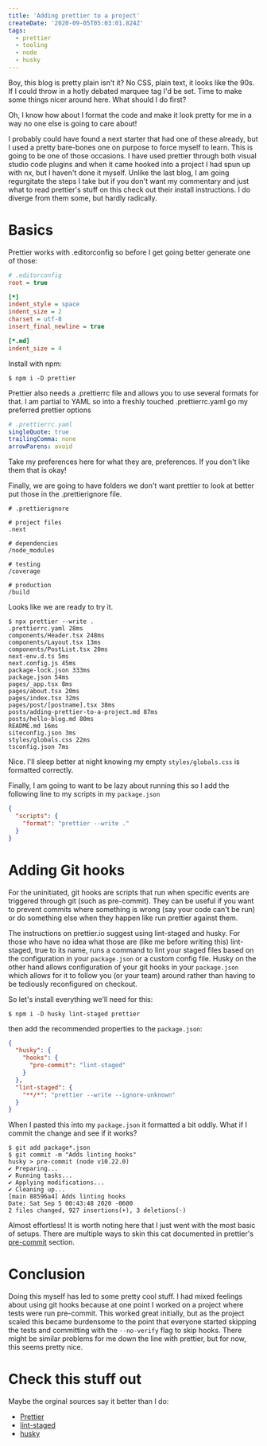 ```yaml
---
title: 'Adding prettier to a project'
createDate: '2020-09-05T05:03:01.824Z'
tags:
  - prettier
  - tooling
  - node
  - husky
---
```


Boy, this blog is pretty plain isn't it? No CSS, plain text, it looks like the 90s. If I could throw in a hotly debated marquee tag I'd be set. Time to make some things nicer around here. What should I do first?

Oh, I know how about I format the code and make it look pretty for me in a way no one else is going to care about!

I probably could have found a next starter that had one of these already, but I used a pretty bare-bones one on purpose to force myself to learn. This is going to be one of those occasions. I have used prettier through both visual studio code plugins and when it came hooked into a project I had spun up with nx, but I haven't done it myself. Unlike the last blog, I am going regurgitate the steps I take but if you don't want my commentary and just what to read prettier's stuff on this check out their install instructions. I do diverge from them some, but hardly radically.

# Basics

Prettier works with .editorconfig so before I get going better generate one of those:

```ini
# .editorconfig
root = true

[*]
indent_style = space
indent_size = 2
charset = utf-8
insert_final_newline = true

[*.md]
indent_size = 4
```

Install with npm:

    $ npm i -D prettier

Prettier also needs a .prettierrc file and allows you to use several formats for that. I am partial to YAML so into a freshly touched .prettierrc.yaml go my preferred prettier options

```yaml
# .prettierrc.yaml
singleQuote: true
trailingComma: none
arrowParens: avoid
```

Take my preferences here for what they are, preferences. If you don't like them that is okay!

Finally, we are going to have folders we don't want prettier to look at better put those in the .prettierignore file.

```gitignore
# .prettierignore

# project files
.next

# dependencies
/node_modules

# testing
/coverage

# production
/build
```

Looks like we are ready to try it.

```shell
$ npx prettier --write .
.prettierrc.yaml 28ms
components/Header.tsx 248ms
components/Layout.tsx 13ms
components/PostList.tsx 20ms
next-env.d.ts 5ms
next.config.js 45ms
package-lock.json 333ms
package.json 54ms
pages/_app.tsx 8ms
pages/about.tsx 20ms
pages/index.tsx 32ms
pages/post/[postname].tsx 38ms
posts/adding-prettier-to-a-project.md 87ms
posts/hello-blog.md 80ms
README.md 16ms
siteconfig.json 3ms
styles/globals.css 22ms
tsconfig.json 7ms
```

Nice. I'll sleep better at night knowing my empty `styles/globals.css` is formatted correctly.

Finally, I am going to want to be lazy about running this so I add the following line to my scripts in my `package.json`

```json
{
  "scripts": {
    "format": "prettier --write ."
  }
}
```

# Adding Git hooks

For the uninitiated, git hooks are scripts that run when specific events are triggered through git (such as pre-commit). They can be useful if you want to prevent commits where something is wrong (say your code can't be run) or do something else when they happen like run prettier against them.

The instructions on prettier.io suggest using lint-staged and husky. For those who have no idea what those are (like me before writing this) lint-staged, true to its name, runs a command to lint your staged files based on the configuration in your `package.json` or a custom config file. Husky on the other hand allows configuration of your git hooks in your `package.json` which allows for it to follow you (or your team) around rather than having to be tediously reconfigured on checkout.

So let's install everything we'll need for this:

```shell
$ npm i -D husky lint-staged prettier
```

then add the recommended properties to the `package.json`:

```json
{
  "husky": {
    "hooks": {
      "pre-commit": "lint-staged"
    }
  },
  "lint-staged": {
    "**/*": "prettier --write --ignore-unknown"
  }
}
```

When I pasted this into my `package.json` it formatted a bit oddly. What if I commit the change and see if it works?

```shell
$ git add package*.json
$ git commit -m "Adds linting hooks"
husky > pre-commit (node v10.22.0)
✔ Preparing...
✔ Running tasks...
✔ Applying modifications...
✔ Cleaning up...
[main 88596a4] Adds linting hooks
Date: Sat Sep 5 00:43:48 2020 -0600
2 files changed, 927 insertions(+), 3 deletions(-)
```

Almost effortless! It is worth noting here that I just went with the most basic of setups. There are multiple ways to skin this cat documented in prettier's [pre-commit](https://prettier.io/docs/en/precommit.html) section.

# Conclusion

Doing this myself has led to some pretty cool stuff. I had mixed feelings about using git hooks because at one point I worked on a project where tests were run pre-commit. This worked great initially, but as the project scaled this became burdensome to the point that everyone started skipping the tests and committing with the `--no-verify` flag to skip hooks. There might be similar problems for me down the line with prettier, but for now, this seems pretty nice.

# Check this stuff out

Maybe the orginal sources say it better than I do:

- [Prettier](https://prettier.io/)
- [lint-staged](https://github.com/okonet/lint-staged)
- [husky](https://github.com/typicode/husky)
